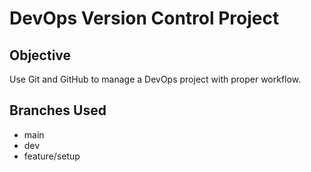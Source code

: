 # DevOps Version Control Project

## Objective
Use Git and GitHub to manage a DevOps project with proper workflow.

## Branches Used
- main
- dev
- feature/setup
